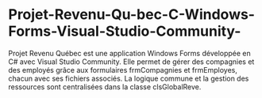# Projet-Revenu-Qu-bec-C-Windows-Forms-Visual-Studio-Community-
Projet Revenu Québec est une application Windows Forms développée en C# avec Visual Studio Community. Elle permet de gérer des compagnies et des employés grâce aux formulaires frmCompagnies et frmEmployes, chacun avec ses fichiers associés. La logique commune et la gestion des ressources sont centralisées dans la classe clsGlobalReve.
